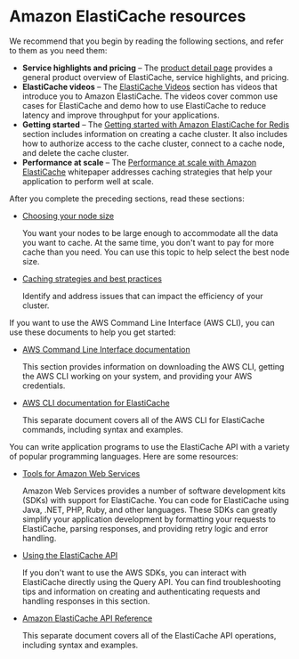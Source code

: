 # Amazon ElastiCache resources<a name="WhatIs.FirstTimeUser"></a>

We recommend that you begin by reading the following sections, and refer to them as you need them:
+ **Service highlights and pricing** – The [product detail page](https://aws.amazon.com/elasticache/) provides a general product overview of ElastiCache, service highlights, and pricing\.
+ **ElastiCache videos** – The [ElastiCache Videos](Tutorials.md#tutorial-videos) section has videos that introduce you to Amazon ElastiCache\. The videos cover common use cases for ElastiCache and demo how to use ElastiCache to reduce latency and improve throughput for your applications\.
+ **Getting started** – The [Getting started with Amazon ElastiCache for Redis](GettingStarted.md) section includes information on creating a cache cluster\. It also includes how to authorize access to the cache cluster, connect to a cache node, and delete the cache cluster\.
+ **Performance at scale** – The [Performance at scale with Amazon ElastiCache](https://d0.awsstatic.com/whitepapers/performance-at-scale-with-amazon-elasticache.pdf) whitepaper addresses caching strategies that help your application to perform well at scale\.

After you complete the preceding sections, read these sections:
+ [Choosing your node size](nodes-select-size.md#CacheNodes.SelectSize)

  You want your nodes to be large enough to accommodate all the data you want to cache\. At the same time, you don't want to pay for more cache than you need\. You can use this topic to help select the best node size\.
+ [Caching strategies and best practices](BestPractices.md)

  Identify and address issues that can impact the efficiency of your cluster\.

If you want to use the AWS Command Line Interface \(AWS CLI\), you can use these documents to help you get started:
+ [AWS Command Line Interface documentation](https://docs.aws.amazon.com/cli/)

  This section provides information on downloading the AWS CLI, getting the AWS CLI working on your system, and providing your AWS credentials\.
+ [AWS CLI documentation for ElastiCache](https://docs.aws.amazon.com/cli/latest/reference/elasticache/index.html)

  This separate document covers all of the AWS CLI for ElastiCache commands, including syntax and examples\.

You can write application programs to use the ElastiCache API with a variety of popular programming languages\. Here are some resources:
+ [Tools for Amazon Web Services](https://aws.amazon.com/tools/)

  Amazon Web Services provides a number of software development kits \(SDKs\) with support for ElastiCache\. You can code for ElastiCache using Java, \.NET, PHP, Ruby, and other languages\. These SDKs can greatly simplify your application development by formatting your requests to ElastiCache, parsing responses, and providing retry logic and error handling\. 
+ [Using the ElastiCache API](ProgrammingGuide.md)

  If you don't want to use the AWS SDKs, you can interact with ElastiCache directly using the Query API\. You can find troubleshooting tips and information on creating and authenticating requests and handling responses in this section\. 
+ [Amazon ElastiCache API Reference](https://docs.aws.amazon.com/AmazonElastiCache/latest/APIReference/)

  This separate document covers all of the ElastiCache API operations, including syntax and examples\.